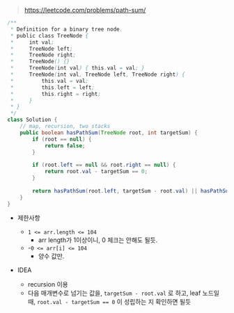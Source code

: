 > https://leetcode.com/problems/path-sum/

```java
/**
 * Definition for a binary tree node.
 * public class TreeNode {
 *     int val;
 *     TreeNode left;
 *     TreeNode right;
 *     TreeNode() {}
 *     TreeNode(int val) { this.val = val; }
 *     TreeNode(int val, TreeNode left, TreeNode right) {
 *         this.val = val;
 *         this.left = left;
 *         this.right = right;
 *     }
 * }
 */
class Solution {
    // map, recursion, two stacks
    public boolean hasPathSum(TreeNode root, int targetSum) {
        if (root == null) {
            return false;
        }
        
        if (root.left == null && root.right == null) {
            return root.val - targetSum == 0;
        }
        
        return hasPathSum(root.left, targetSum - root.val) || hasPathSum(root.right, targetSum - root.val);
    }
}

```

- 제한사항
    - `1 <= arr.length <= 104`
        - arr length가 1이상이니, 0 체크는 안해도 될듯.
    - -`0 <= arr[i] <= 104`
        - 양수 값만.
    

- IDEA
    - recursion 이용
    - 다음 매개변수로 넘기는 값을, `targetSum - root.val` 로 하고, leaf 노드일 때, `root.val - targetSum == 0` 이 성립하는 지 확인하면 될듯

